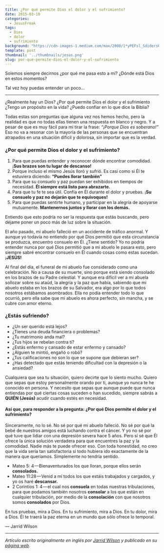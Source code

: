 ```yaml
---
title: ¿Por qué permite Dios el dolor y el sufrimiento?
date: 2015-03-10
categories:
  - JesusFreak
tags:
  - Dios
  - dolor
  - sufrimiento
background: "https://cdn-images-1.medium.com/max/2000/1*yPEFsl_SdidersQCL3dupA.jpeg"
template: post
thumbnail: '../thumbnails/jesus.png'
slug: por-que-permite-dios-el-dolor-y-el-sufrimiento
---
```


Solemos siempre decirnos ¿por qué me pasa esto a mí? ¿Dónde está Dios en estos momentos?

Tal vez hoy puedas entender un poco...

* * *

¿Realmente hay un Dios? ¿Por qué permite Dios el dolor y el sufrimiento ¿Tengo un propósito en la vida? ¿Puedo confiar en lo que dice la Biblia?

Todas estas son preguntas que alguna vez nos hemos hecho, pero la realidad es que no todas ellas tienen una respuesta en blanco y negro. Y a pesar de que es muy fácil para mí tirar la frase: _“¡Porque Dios es soberano!”_ Eso no va a resonar con la mayoría de las personas que se encuentran atrapados en una situación difícil y dolorosa, sin importar que es la verdad.

### ¿Por qué permite Dios el dolor y el sufrimiento?

1.  Para que puedas entender y reconocer dónde encontrar comodidad. ¡**Sus brazos son tu lugar de descanso!**
2.  Porque incluso el mismo Jesús lloró y sufrió. Es casi como si Él te estuviera diciendo: **“Puedes llorar también”**
3.  Para que su consuelo y paz puedan ser exhibidos en tiempos de necesidad. **Él siempre está listo para abrazarte.**
4.  Para que tu fe te sea útil. Confía en Él durante el dolor y pruebas. ¡**Su consuelo y paz no dejarán que te equivoques!**
5.  Para que puedas sentirte humano, y participar en la alegría de apoyarse mutuamente. **Mantenernos juntos y llorar con los demás.**

Entiendo que esto podría no ser la respuesta que estás buscando, pero déjame poner un poco más de luz sobre la situación.

El año pasado, mi abuelo falleció en un accidente de tráfico anormal. Y aunque yo todavía no entiendo por qué Dios permitió que esta circunstancia se produzca, encuentro consuelo en Él. ¿Tiene sentido? Yo no podría entender nunca por qué Dios permitió que a mi abuelo le pasara esto, pero siempre sabré encontrar consuelo en Él cuando cosas como estas sucedan. ¡**JESÚS!**

Al final del día, el funeral de mi abuelo fue considerado como una celebración. No a causa de su muerte, sino porque está siendo consolado en los brazos de su Padre celestial. Y aunque era difícil ver a mi abuela sollozar sobre su ataúd, la alegría y la paz que había, sabiendo que mi abuelo estaba en los brazos de su Salvador, era algo por lo que todos nosotros estábamos asombrados. Ella no podía entender todo lo que ocurrió, pero ella sabe que mi abuelo es ahora perfecto, sin mancha, y se cubre con amor eterno.

### ¿Estás sufriendo?

*   ¿Un ser querido está lejos?
*   ¿Tienes una deuda financiera o problemas?
*   ¿Tu matrimonio anda mal?
*   ¿Tus hijos se rebelan contra ti?
*   ¿Estás enfermo y cansado de estar enfermo y cansado?
*   ¿Alguien te mintió, engañó o robó?
*   ¿Tus calificaciones no son lo que se supone que debieran ser?
*   ¿Has detectado que estás teniendo dificultad con la depresión o la ansiedad?

Cualquiera que sea tu situación, quiero decirte que lo siento mucho. Quiero que sepas que estoy personalmente orando por ti, aunque yo nunca te he conocido en persona. Y necesito que sepas que aunque puede que nunca entiendas por qué ciertas cosas suceden o han sucedido, siempre sabrás a **QUIÉN (Jesús)** acudir cuando estés en necesidad.

#### Así que, para responder a la pregunta: ¿Por qué Dios permite el dolor y el sufrimiento?

Sinceramente, no lo sé. No sé por qué mi abuelo falleció. No sé por qué la bebé de nuestros amigos está luchando contra el cáncer. Y yo no sé por qué tuve que lidiar con una depresión severa hace 5 años. Pero sí sé que Él ofrece la única solución verdadera para que encuentres la paz y la comodidad. Nadie más te puede ofrecer eso. Con toda honestidad, no creo que la vida sería tan satisfactoria si todo hubiera ido exactamente de la manera que queríamos. Simplemente no tendría sentido.

*   Mateo 5: 4 — Bienaventurados los que lloran, porque ellos serán **consolados.**
*   Mateo 11:28 — Venid a mí todos los que estáis trabajados y cargados, y yo os haré **descansar.**
*   2 Corintios 1: 4 — el cual nos **consuela** en todas nuestras tribulaciones, para que podamos también nosotros **consolar** a los que están en cualquier tribulación, por medio de la **consolación** con que nosotros somos **consolados** por Dios.

En tus pruebas, mira a Dios. En tu sufrimiento, mira a Dios. En tu dolor, mira a Dios. Él te traerá la paz eterna en un mundo que sólo ofrece lo temporal.

— Jarrid Wilson

* * *

_Artículo escrito originalmente en inglés por_ [_Jarrid Wilson_](https://twitter.com/jarridwilson) _y publicado en su_ [_página web_](http://jarridwilson.com/god-pain-suffering/).
